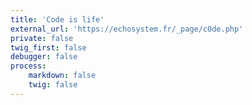 ```yaml
---
title: 'Code is life'
external_url: 'https://echosystem.fr/_page/c0de.php'
private: false
twig_first: false
debugger: false
process:
    markdown: false
    twig: false
---
```


